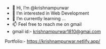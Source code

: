 - 👋 Hi, I’m @krishnampurwar
- 👀 I’m interested in Web Development
- 🌱 I’m currently learning ...
- 📫 Feel free to reach me on gmail 
- gmail id:- krishnampurwar1810@gmai.com

Portfolio:- https://krishnampurwar.netlify.app/

